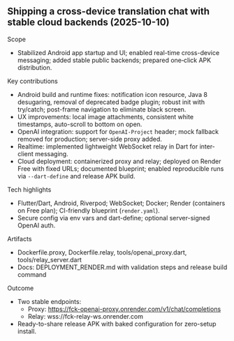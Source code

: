 ## Shipping a cross-device translation chat with stable cloud backends (2025-10-10)

Scope
- Stabilized Android app startup and UI; enabled real-time cross-device messaging; added stable public backends; prepared one‑click APK distribution.

Key contributions
- Android build and runtime fixes: notification icon resource, Java 8 desugaring, removal of deprecated badge plugin; robust init with try/catch; post-frame navigation to eliminate black screen.
- UX improvements: local image attachments, consistent white timestamps, auto-scroll to bottom on open.
- OpenAI integration: support for `OpenAI-Project` header; mock fallback removed for production; server-side proxy added.
- Realtime: implemented lightweight WebSocket relay in Dart for inter-client messaging.
- Cloud deployment: containerized proxy and relay; deployed on Render Free with fixed URLs; documented blueprint; enabled reproducible runs via `--dart-define` and release APK build.

Tech highlights
- Flutter/Dart, Android, Riverpod; WebSocket; Docker; Render (containers on Free plan); CI-friendly blueprint (`render.yaml`).
- Secure config via env vars and dart-define; optional server-signed OpenAI auth.

Artifacts
- Dockerfile.proxy, Dockerfile.relay, tools/openai_proxy.dart, tools/relay_server.dart
- Docs: DEPLOYMENT_RENDER.md with validation steps and release build command

Outcome
- Two stable endpoints:
  - Proxy: https://fck-openai-proxy.onrender.com/v1/chat/completions
  - Relay: wss://fck-relay-ws.onrender.com
- Ready-to-share release APK with baked configuration for zero-setup install.


